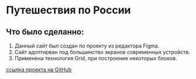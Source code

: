 # Путешествия по России

## Что было сделанно:


1. Данный сайт был создан по проекту из редактора Figma.
2. Сайт адоптирван под большинство экранов современных устройств.
3. Применена технология Grid, при построение некоторых блоков.


[ссылка проекта на GitHub](https://89lvv89.github.io/russian-travel/)
